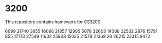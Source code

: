 # 3200
This repository contains homework for CS3200.

6699
21740
3955
16096
21857
12995
5078
32608
14088
32532
2876
15791
855
17713
27549
11602
25908
15025
21578
21369
28
26215
23315
9472
